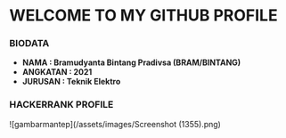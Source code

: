 # WELCOME TO MY GITHUB PROFILE

### BIODATA
* **NAMA : Bramudyanta Bintang Pradivsa (BRAM/BINTANG)**
* **ANGKATAN : 2021**
* **JURUSAN : Teknik Elektro**

### HACKERRANK PROFILE
![gambarmantep](/assets/images/Screenshot (1355).png)
